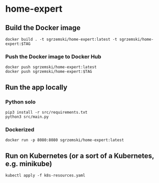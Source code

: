 # home-expert
## Build the Docker image
```commandline
docker build . -t sgrzemski/home-expert:latest -t sgrzemski/home-expert:$TAG
```

### Push the Docker image to Docker Hub
```
docker push sgrzemski/home-expert:latest
docker push sgrzemski/home-expert:$TAG
```

## Run the app locally
### Python solo
```commandline
pip3 install -r src/requirements.txt
python3 src/main.py
```

### Dockerized
```commandline
docker run -p 8080:8080 sgrzemski/home-expert:latest
```

## Run on Kubernetes (or a sort of a Kubernetes, e.g. minikube)
```commandline
kubectl apply -f k8s-resources.yaml
```
